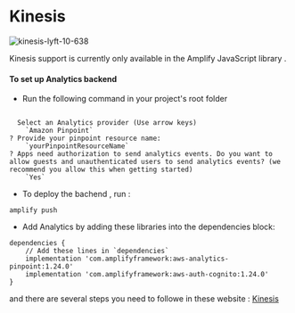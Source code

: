 # Kinesis

![kinesis-lyft-10-638](https://user-images.githubusercontent.com/79080942/130632744-480d3554-486f-4084-874c-868c44d6f6da.jpg)

Kinesis support is currently only available in the Amplify JavaScript library .

#### To set up Analytics backend
- Run the following command in your project's root folder 

``` amplify add analytics 

  Select an Analytics provider (Use arrow keys)
    `Amazon Pinpoint`
? Provide your pinpoint resource name: 
    `yourPinpointResourceName`
? Apps need authorization to send analytics events. Do you want to allow guests and unauthenticated users to send analytics events? (we recommend you allow this when getting started) 
    `Yes`
```

- To deploy the bachend , run :
 ```
 amplify push 
 ```
 
 - Add Analytics by adding these libraries into the dependencies block:

``` 
dependencies {
    // Add these lines in `dependencies`
    implementation 'com.amplifyframework:aws-analytics-pinpoint:1.24.0'
    implementation 'com.amplifyframework:aws-auth-cognito:1.24.0'
}
``` 
and there are several steps you need to followe in these website :
[Kinesis](https://docs.amplify.aws/lib/analytics/getting-started/q/platform/android/#view-analytics-console)
















